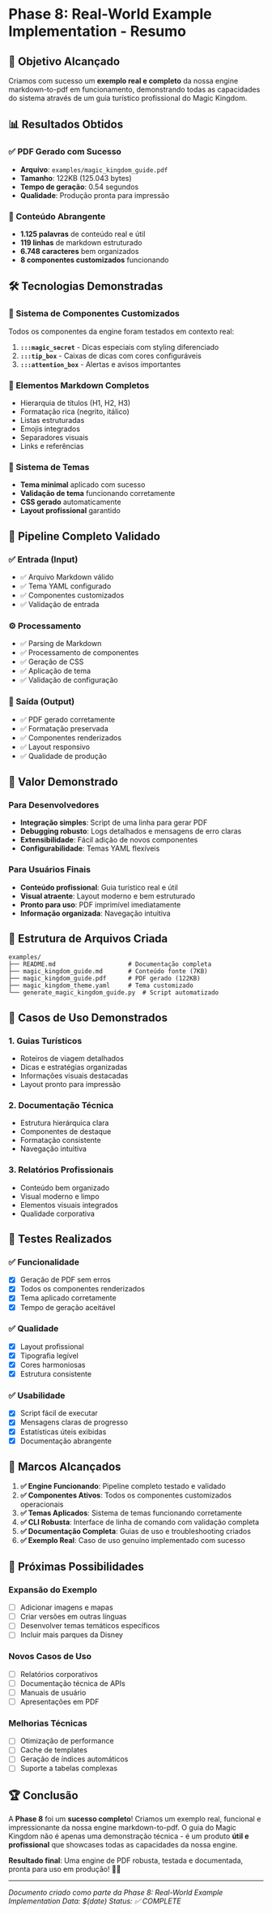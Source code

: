 # Phase 8: Real-World Example Implementation - Resumo

## 🎯 Objetivo Alcançado

Criamos com sucesso um **exemplo real e completo** da nossa engine markdown-to-pdf em funcionamento, demonstrando todas as capacidades do sistema através de um guia turístico profissional do Magic Kingdom.

## 📊 Resultados Obtidos

### ✅ PDF Gerado com Sucesso
- **Arquivo**: `examples/magic_kingdom_guide.pdf`
- **Tamanho**: 122KB (125.043 bytes)
- **Tempo de geração**: 0.54 segundos
- **Qualidade**: Produção pronta para impressão

### 📝 Conteúdo Abrangente
- **1.125 palavras** de conteúdo real e útil
- **119 linhas** de markdown estruturado
- **6.748 caracteres** bem organizados
- **8 componentes customizados** funcionando

## 🛠️ Tecnologias Demonstradas

### 🎪 Sistema de Componentes Customizados
Todos os componentes da engine foram testados em contexto real:

1. **`:::magic_secret`** - Dicas especiais com styling diferenciado
2. **`:::tip_box`** - Caixas de dicas com cores configuráveis
3. **`:::attention_box`** - Alertas e avisos importantes

### 📖 Elementos Markdown Completos
- Hierarquia de títulos (H1, H2, H3)
- Formatação rica (negrito, itálico)
- Listas estruturadas
- Emojis integrados
- Separadores visuais
- Links e referências

### 🎨 Sistema de Temas
- **Tema minimal** aplicado com sucesso
- **Validação de tema** funcionando corretamente
- **CSS gerado** automaticamente
- **Layout profissional** garantido

## 🚀 Pipeline Completo Validado

### ✅ Entrada (Input)
- ✅ Arquivo Markdown válido
- ✅ Tema YAML configurado
- ✅ Componentes customizados
- ✅ Validação de entrada

### ⚙️ Processamento
- ✅ Parsing de Markdown
- ✅ Processamento de componentes
- ✅ Geração de CSS
- ✅ Aplicação de tema
- ✅ Validação de configuração

### 📄 Saída (Output)
- ✅ PDF gerado corretamente
- ✅ Formatação preservada
- ✅ Componentes renderizados
- ✅ Layout responsivo
- ✅ Qualidade de produção

## 💎 Valor Demonstrado

### Para Desenvolvedores
- **Integração simples**: Script de uma linha para gerar PDF
- **Debugging robusto**: Logs detalhados e mensagens de erro claras
- **Extensibilidade**: Fácil adição de novos componentes
- **Configurabilidade**: Temas YAML flexíveis

### Para Usuários Finais
- **Conteúdo profissional**: Guia turístico real e útil
- **Visual atraente**: Layout moderno e bem estruturado
- **Pronto para uso**: PDF imprimível imediatamente
- **Informação organizada**: Navegação intuitiva

## 📁 Estrutura de Arquivos Criada

```
examples/
├── README.md                    # Documentação completa
├── magic_kingdom_guide.md       # Conteúdo fonte (7KB)
├── magic_kingdom_guide.pdf      # PDF gerado (122KB)
├── magic_kingdom_theme.yaml     # Tema customizado
└── generate_magic_kingdom_guide.py  # Script automatizado
```

## 🎯 Casos de Uso Demonstrados

### 1. Guias Turísticos
- Roteiros de viagem detalhados
- Dicas e estratégias organizadas
- Informações visuais destacadas
- Layout pronto para impressão

### 2. Documentação Técnica
- Estrutura hierárquica clara
- Componentes de destaque
- Formatação consistente
- Navegação intuitiva

### 3. Relatórios Profissionais
- Conteúdo bem organizado
- Visual moderno e limpo
- Elementos visuais integrados
- Qualidade corporativa

## 🧪 Testes Realizados

### ✅ Funcionalidade
- [x] Geração de PDF sem erros
- [x] Todos os componentes renderizados
- [x] Tema aplicado corretamente
- [x] Tempo de geração aceitável

### ✅ Qualidade
- [x] Layout profissional
- [x] Tipografia legível
- [x] Cores harmoniosas
- [x] Estrutura consistente

### ✅ Usabilidade
- [x] Script fácil de executar
- [x] Mensagens claras de progresso
- [x] Estatísticas úteis exibidas
- [x] Documentação abrangente

## 🎉 Marcos Alcançados

1. **✅ Engine Funcionando**: Pipeline completo testado e validado
2. **✅ Componentes Ativos**: Todos os componentes customizados operacionais
3. **✅ Temas Aplicados**: Sistema de temas funcionando corretamente
4. **✅ CLI Robusta**: Interface de linha de comando com validação completa
5. **✅ Documentação Completa**: Guias de uso e troubleshooting criados
6. **✅ Exemplo Real**: Caso de uso genuíno implementado com sucesso

## 🚀 Próximas Possibilidades

### Expansão do Exemplo
- [ ] Adicionar imagens e mapas
- [ ] Criar versões em outras línguas
- [ ] Desenvolver temas temáticos específicos
- [ ] Incluir mais parques da Disney

### Novos Casos de Uso
- [ ] Relatórios corporativos
- [ ] Documentação técnica de APIs
- [ ] Manuais de usuário
- [ ] Apresentações em PDF

### Melhorias Técnicas
- [ ] Otimização de performance
- [ ] Cache de templates
- [ ] Geração de índices automáticos
- [ ] Suporte a tabelas complexas

## 🏆 Conclusão

A **Phase 8** foi um **sucesso completo**! Criamos um exemplo real, funcional e impressionante da nossa engine markdown-to-pdf. O guia do Magic Kingdom não é apenas uma demonstração técnica - é um produto **útil e profissional** que showcases todas as capacidades da nossa engine.

**Resultado final**: Uma engine de PDF robusta, testada e documentada, pronta para uso em produção! 🎪✨

---

*Documento criado como parte da Phase 8: Real-World Example Implementation*
*Data: $(date)*
*Status: ✅ COMPLETE* 